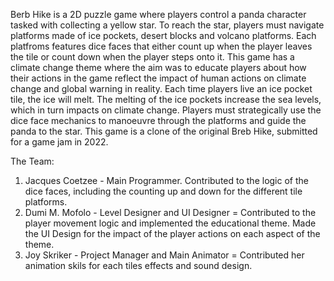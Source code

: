 Berb Hike is a 2D puzzle game where players control a panda character tasked with collecting a yellow star. To reach the star, players must navigate platforms made of ice pockets, desert blocks and volcano platforms. Each platfroms features dice faces that either count up when the player leaves the tile or count down when the player steps onto it. This game has a climate change theme where the aim was to educate players about how their actions in the game reflect the impact of human actions on climate change and global warning in reality. Each time players live an ice pocket tile, the ice will melt. The melting of the ice pockets increase the sea levels, which in turn impacts on climate change.
Players must strategically use the dice face mechanics to manoeuvre through the platforms and guide the panda to the star. This game is a clone of the original Breb Hike, submitted for a game jam in 2022.

The Team:
 1. Jacques Coetzee -  Main Programmer. Contributed to the logic of the dice faces, including the counting up and down for the different tile platforms.
2. Dumi M. Mofolo - Level Designer and UI Designer = Contributed to the player movement logic and implemented the educational theme. Made the UI Design for the impact of the player actions on each aspect of the theme.
3. Joy Skriker - Project Manager and Main Animator = Contributed her animation skils for each tiles effects and sound design.
